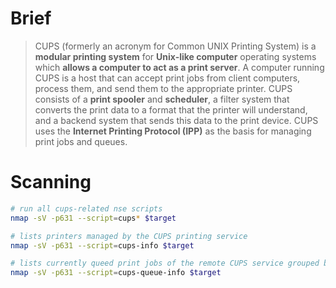 # Brief

> CUPS (formerly an acronym for Common UNIX Printing System) is a **modular printing system** for **Unix-like computer** operating systems which **allows a computer to act as a print server**. A computer running CUPS is a host that can accept print jobs from client computers, process them, and send them to the appropriate printer. CUPS consists of a **print spooler** and **scheduler**, a filter system that converts the print data to a format that the printer will understand, and a backend system that sends this data to the print device. CUPS uses the **Internet Printing Protocol (IPP)** as the basis for managing print jobs and queues.

# Scanning

```bash
# run all cups-related nse scripts
nmap -sV -p631 --script=cups* $target

# lists printers managed by the CUPS printing service
nmap -sV -p631 --script=cups-info $target

# lists currently queed print jobs of the remote CUPS service grouped by printer
nmap -sV -p631 --script=cups-queue-info $target
```

